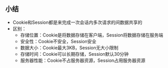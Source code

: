 ## 小结

- Cookie和Session都是来完成一次会话内多次请求的间数据共享的
- 区别：
  - 存储位置：Cookie是将数据存储在客户端，Session将数据存储在服务端
  - 安全性：Cookie不安全，Session安全
  - 数据大小：Cookie最大3KB，Session无大小限制
  - 存储时间：Cookie可以长期存储，Session默认30分钟
  - 服务器性能：Cookie不占服务器资源，Session占用服务器资源